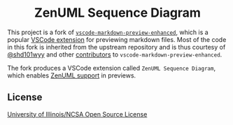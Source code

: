 <h1 align="center"> ZenUML Sequence Diagram</h1>

This project is a fork of [`vscode-markdown-preview-enhanced`](https://github.com/shd101wyy/markdown-preview-enhanced), 
which is a popular [VSCode extension](https://marketplace.visualstudio.com/items?itemName=shd101wyy.markdown-preview-enhanced) 
for previewing markdown files.
Most of the code in this fork is inherited from the upstream repository and is thus courtesy of 
[@shd101wyy](https://github.com/shd101wyy) and other [contributors](https://github.com/shd101wyy/vscode-markdown-preview-enhanced/graphs/contributors) 
to `vscode-markdown-preview-enhanced`.

The fork produces a VSCode extension called `ZenUML Sequence Diagram`, which enables [ZenUML support](https://zenuml.com/) 
in previews.
## License

[University of Illinois/NCSA Open Source License](LICENSE.md)
